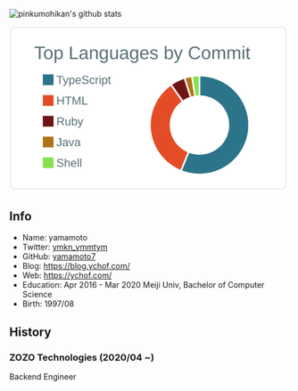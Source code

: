 ![pinkumohikan's github stats](https://github-readme-stats.vercel.app/api?username=yamamoto7&count_private=true&show_icons=true&theme=buefy)

[![](https://raw.githubusercontent.com/yamamoto7/yamamoto7/master/profile-summary-card-output/default/2-most-commit-language.svg)](https://github.com/vn7n24fzkq/github-profile-summary-cards)

## Info
- Name: yamamoto  
- Twitter: [ymkn_ymmtym](https://twitter.com/ymkn_ymmtym)  
- GitHub: [yamamoto7](https://github.com/yamamoto7)  
- Blog: https://blog.ychof.com/  
- Web: https://ychof.com/  
- Education: Apr 2016 - Mar 2020 Meiji Univ, Bachelor of Computer Science  
- Birth: 1997/08  
  
## History  
### ZOZO Technologies (2020/04 ~)
Backend Engineer  
